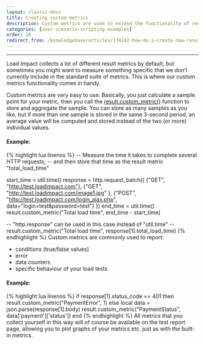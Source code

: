 ```yaml
---
layout: classic-docs
title: Creating custom metrics
description: Custom metrics are used to extend the functionality of results with Load Impact. Custom metrics can be any numeric value and are able to be plotted in the main graph.
categories: [user-scenario-scripting-examples]
order: 10
redirect_from: /knowledgebase/articles/174242-how-do-i-create-new-result-metrics
---
```


***

Load Impact collects a lot of different result metrics by default, but sometimes you might want to measure something specific that we don’t currently include in the standard suite of metrics. This is where our custom metrics functionality comes in handy.

Custom metrics are very easy to use. Basically, you just calculate a sample point for your metric, then you call the [result.custom_metric()](https://loadimpact.com/load-script-api#result-custom_metric) function to store and aggregate the sample. You can store as many samples as you like, but if more than one sample is stored in the same 3-second period, an average value will be computed and stored instead of the two (or more) individual values.

#### Example:
{% highlight lua linenos %}
-- Measure the time it takes to complete several HTTP requests,
-- and then store that time as the result metric "total_load_time"

start_time = util.time()
response = http.request_batch({
    {"GET", "http://test.loadimpact.com"},
    {"GET", "http://test.loadimpact.com/image1.jpg" },
    {"POST", "http://test.loadimpact.com/login_ajax.php", data="login=test&password=test"}
})
end_time = util.time()
result.custom_metric("Total load time", end_time - start_time)

-- "http.response" can be used in this case instead of "util.time"
-- result.custom_metric("Total load time", response[1].total_load_time)
{% endhighlight %}
Custom metrics are commonly used to report:

- conditions (true/false values)
- error
- data counters
- specific behaviour of your load tests

#### Example:
{% highlight lua linenos %}
if response[1].status_code == 401 then
  result.custom_metric("PaymentError", 1)
else
  local data = json.parse(response[1].body)
  result.custom_metric("PaymentStatus", data['payment']['status'])
end
{% endhighlight %}
All metrics that you collect yourself in this way will of course be available on the test report page, allowing you to plot graphs of your metrics etc. just as with the built-in metrics.
